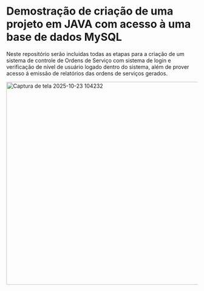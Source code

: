 # Demostração de criação de uma projeto em JAVA com acesso à uma base de dados MySQL
Neste repositório serão incluidas todas as etapas para a criação de um sistema de controle de Ordens de Serviço com sistema de login e verificação de nível de usuário logado dentro do sistema, além de prover acesso á emissão de relatórios das ordens de serviços gerados.

<img width="630" height="533" alt="Captura de tela 2025-10-23 104232" src="https://github.com/user-attachments/assets/ca445afc-8ab9-4015-ad86-be73f26f317d" />
